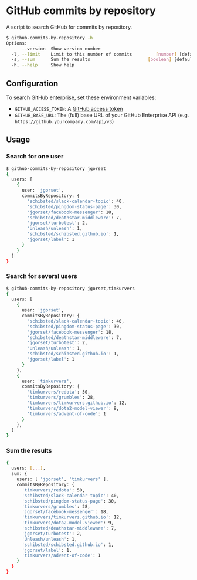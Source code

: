 # GitHub commits by repository

A script to search GitHub for commits by repository.

```bash
$ github-commits-by-repository -h
Options:
      --version  Show version number                                   [boolean]
  -l, --limit    Limit to this number of commits         [number] [default: 100]
  -s, --sum      Sum the results                      [boolean] [default: false]
  -h, --help     Show help                                             [boolean]
```

## Configuration

To search GitHub enterprise, set these environment variables:

* `GITHUB_ACCESS_TOKEN`: A [GitHub access token](https://github.com/settings/tokens)
* `GITHUB_BASE_URL`: The (full) base URL of your GitHub Enterprise API (e.g. `https://github.yourcompany.com/api/v3`)

## Usage

### Search for one user

```bash
$ github-commits-by-repository jgorset
{
  users: [
    {
      user: 'jgorset',
      commitsByRepository: {
        'schibsted/slack-calendar-topic': 40,
        'schibsted/pingdom-status-page': 30,
        'jgorset/facebook-messenger': 18,
        'schibsted/deathstar-middleware': 7,
        'jgorset/turbotest': 2,
        'Unleash/unleash': 1,
        'schibsted/schibsted.github.io': 1,
        'jgorset/label': 1
      }
    }
  ]
}
```

### Search for several users

```bash
$ github-commits-by-repository jgorset,timkurvers
{
  users: [
    {
      user: 'jgorset',
      commitsByRepository: {
        'schibsted/slack-calendar-topic': 40,
        'schibsted/pingdom-status-page': 30,
        'jgorset/facebook-messenger': 18,
        'schibsted/deathstar-middleware': 7,
        'jgorset/turbotest': 2,
        'Unleash/unleash': 1,
        'schibsted/schibsted.github.io': 1,
        'jgorset/label': 1
      }
    },
    {
      user: 'timkurvers',
      commitsByRepository: {
        'timkurvers/redota': 50,
        'timkurvers/grumbles': 28,
        'timkurvers/timkurvers.github.io': 12,
        'timkurvers/dota2-model-viewer': 9,
        'timkurvers/advent-of-code': 1
      }
    },
  ]
}
```

### Sum the results

```bash
{
  users: [...],
  sum: {
    users: [ 'jgorset', 'timkurvers' ],
    commitsByRepository: {
      'timkurvers/redota': 50,
      'schibsted/slack-calendar-topic': 40,
      'schibsted/pingdom-status-page': 30,
      'timkurvers/grumbles': 28,
      'jgorset/facebook-messenger': 18,
      'timkurvers/timkurvers.github.io': 12,
      'timkurvers/dota2-model-viewer': 9,
      'schibsted/deathstar-middleware': 7,
      'jgorset/turbotest': 2,
      'Unleash/unleash': 1,
      'schibsted/schibsted.github.io': 1,
      'jgorset/label': 1,
      'timkurvers/advent-of-code': 1
    }
  }
}
```
